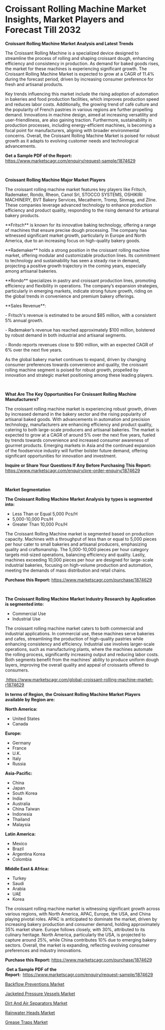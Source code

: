 <p><h1>Croissant Rolling Machine Market Insights, Market Players and Forecast Till 2032</h1></p><p><strong>Croissant Rolling Machine Market Analysis and Latest Trends</strong></p>
<p><p>The Croissant Rolling Machine is a specialized device designed to streamline the process of rolling and shaping croissant dough, enhancing efficiency and consistency in production. As demand for baked goods rises, the market for these machines is experiencing significant growth. The Croissant Rolling Machine Market is expected to grow at a CAGR of 11.4% during the forecast period, driven by increasing consumer preference for fresh and artisanal products.</p><p>Key trends influencing this market include the rising adoption of automation in bakeries and food production facilities, which improves production speed and reduces labor costs. Additionally, the growing trend of café culture and the popularity of French pastries in various regions are further propelling demand. Innovations in machine design, aimed at increasing versatility and user-friendliness, are also gaining traction. Furthermore, sustainability in production processes, including energy-efficient machines, is becoming a focal point for manufacturers, aligning with broader environmental concerns. Overall, the Croissant Rolling Machine Market is poised for robust growth as it adapts to evolving customer needs and technological advancements.</p></p>
<p><strong>Get a Sample PDF of the Report:&nbsp;</strong> <a href="https://www.marketscagr.com/enquiry/request-sample/1874629?utm_campaign=3198&utm_medium=2&utm_source=Github&utm_content=ia&utm_term=11042025&utm_id=croissant-rolling-machine">https://www.marketscagr.com/enquiry/request-sample/1874629</a></p>
<p>&nbsp;</p>
<p><strong>Croissant Rolling Machine Major Market Players</strong></p>
<p><p>The croissant rolling machine market features key players like Fritsch, Rademaker, Rondo, Rheon, Canol Srl, STOCCO SYSTEMS, OSHIKIRI MACHINERY, BVT Bakery Services, Mecatherm, Tromp, Sinmag, and Zline. These companies leverage advanced technology to enhance production efficiency and product quality, responding to the rising demand for artisanal bakery products.</p><p>**Fritsch** is known for its innovative baking technology, offering a range of machines that ensure precise dough processing. The company has witnessed significant market growth, particularly in Europe and North America, due to an increasing focus on high-quality bakery goods. </p><p>**Rademaker** holds a strong position in the croissant rolling machine market, offering modular and customizable production lines. Its commitment to technology and sustainability has seen a steady rise in demand, projecting a positive growth trajectory in the coming years, especially among artisanal bakeries.</p><p>**Rondo** specializes in pastry and croissant production lines, promoting efficiency and flexibility in operations. The company’s expansion strategies, particularly in emerging markets, indicate strong future growth, riding on the global trends in convenience and premium bakery offerings.</p><p>**Sales Revenue**: </p><p>- Fritsch's revenue is estimated to be around $85 million, with a consistent 5% annual growth.</p><p>- Rademaker’s revenue has reached approximately $100 million, bolstered by robust demand in both industrial and artisanal segments.</p><p>- Rondo reports revenues close to $90 million, with an expected CAGR of 6% over the next five years.</p><p>As the global bakery market continues to expand, driven by changing consumer preferences towards convenience and quality, the croissant rolling machine segment is poised for robust growth, propelled by innovation and strategic market positioning among these leading players.</p></p>
<p>&nbsp;</p>
<p><strong>What Are The Key Opportunities For Croissant Rolling Machine Manufacturers?</strong></p>
<p><p>The croissant rolling machine market is experiencing robust growth, driven by increased demand in the bakery sector and the rising popularity of artisanal baked goods. With advancements in automation and precision technology, manufacturers are enhancing efficiency and product quality, catering to both large-scale producers and artisanal bakeries. The market is expected to grow at a CAGR of around 5% over the next five years, fueled by trends towards convenience and increased consumer awareness of gourmet products. Emerging markets in Asia and the continued expansion of the foodservice industry will further bolster future demand, offering significant opportunities for innovation and investment.</p></p>
<p><strong>Inquire or Share Your Questions If Any Before Purchasing This Report:</strong> <a href="https://www.marketscagr.com/enquiry/pre-order-enquiry/1874629?utm_campaign=3198&utm_medium=2&utm_source=Github&utm_content=ia&utm_term=11042025&utm_id=croissant-rolling-machine">https://www.marketscagr.com/enquiry/pre-order-enquiry/1874629</a></p>
<p>&nbsp;</p>
<p><strong>Market Segmentation</strong></p>
<p><strong>The Croissant Rolling Machine Market Analysis by types is segmented into:</strong></p>
<p><ul><li>Less Than or Equal 5,000 Pcs/H</li><li>5,000-10,000 Pcs/H</li><li>Greater Than 10,000 Pcs/H</li></ul></p>
<p><p>The Croissant Rolling Machine market is segmented based on production capacity. Machines with a throughput of less than or equal to 5,000 pieces per hour cater to small bakeries and artisanal producers, emphasizing quality and craftsmanship. The 5,000-10,000 pieces per hour category targets mid-sized operations, balancing efficiency and quality. Lastly, machines exceeding 10,000 pieces per hour are designed for large-scale industrial bakeries, focusing on high-volume production and automation, meeting the demands of mass distribution and retail chains.</p></p>
<p><strong>Purchase this Report:&nbsp;</strong><a href="https://www.marketscagr.com/purchase/1874629?utm_campaign=3198&utm_medium=2&utm_source=Github&utm_content=ia&utm_term=11042025&utm_id=croissant-rolling-machine">https://www.marketscagr.com/purchase/1874629</a></p>
<p>&nbsp;</p>
<p><strong>The Croissant Rolling Machine Market Industry Research by Application is segmented into:</strong></p>
<p><ul><li>Commercial Use</li><li>Industrial Use</li></ul></p>
<p><p>The croissant rolling machine market caters to both commercial and industrial applications. In commercial use, these machines serve bakeries and cafes, streamlining the production of high-quality pastries while enhancing consistency and efficiency. Industrial use involves larger-scale operations, such as manufacturing plants, where the machines automate the rolling process, significantly increasing output and reducing labor costs. Both segments benefit from the machines' ability to produce uniform dough layers, improving the overall quality and appeal of croissants offered to consumers.</p></p>
<p><a href="https://www.marketscagr.com/global-croissant-rolling-machine-market-r1874629?utm_campaign=3198&utm_medium=2&utm_source=Github&utm_content=ia&utm_term=11042025&utm_id=croissant-rolling-machine">&nbsp;https://www.marketscagr.com/global-croissant-rolling-machine-market-r1874629</a></p>
<p><strong>In terms of Region, the Croissant Rolling Machine Market Players available by Region are:</strong></p>
<p>
    <p> <strong> North America: </strong>
        <ul>
            <li>United States</li>
            <li>Canada</li>
        </ul>
        </p> 
    <p> <strong> Europe: </strong>
        <ul>
            <li>Germany</li>
            <li>France</li>
            <li>U.K.</li>
            <li>Italy</li>
            <li>Russia</li>
        </ul>
        </p> 
    <p> <strong> Asia-Pacific: </strong>
        <ul>
            <li>China</li>
            <li>Japan</li>
            <li>South Korea</li>
            <li>India</li>
            <li>Australia</li>
            <li>China Taiwan</li>
            <li>Indonesia</li>
            <li>Thailand</li>
            <li>Malaysia</li>
        </ul>
        </p> 
    <p> <strong> Latin America: </strong>
        <ul>
            <li>Mexico</li>
            <li>Brazil</li>
            <li>Argentina Korea</li>
            <li>Colombia</li>
        </ul>
        </p> 
    <p> <strong> Middle East & Africa: </strong>
        <ul>
            <li>Turkey</li>
            <li>Saudi</li>
            <li>Arabia</li>
            <li>UAE</li>
            <li>Korea</li>
        </ul>
    </p>
    </p>
<p><p>The croissant rolling machine market is witnessing significant growth across various regions, with North America, APAC, Europe, the USA, and China playing pivotal roles. APAC is anticipated to dominate the market, driven by increasing bakery production and consumer demand, holding approximately 35% market share. Europe follows closely, with 30%, attributed to its culinary heritage. North America, particularly the USA, is projected to capture around 25%, while China contributes 10% due to emerging bakery sectors. Overall, the market is expanding, reflecting evolving consumer preferences and industry innovations.</p></p>
<p><strong>Purchase this Report: </strong><a href="https://www.marketscagr.com/purchase/1874629?utm_campaign=3198&utm_medium=2&utm_source=Github&utm_content=ia&utm_term=11042025&utm_id=croissant-rolling-machine">https://www.marketscagr.com/purchase/1874629</a></p>
<p>&nbsp;<strong>Get a Sample PDF of the Report:&nbsp;&nbsp;</strong><a href="https://www.marketscagr.com/enquiry/request-sample/1874629?utm_campaign=3198&utm_medium=2&utm_source=Github&utm_content=ia&utm_term=11042025&utm_id=croissant-rolling-machine">https://www.marketscagr.com/enquiry/request-sample/1874629</a></p>
<p><strong></strong></p>
<p><p><a href="https://github.com/salodipura00/Market-Research-Report-List-1/blob/main/backflow-preventions-market.md?utm_campaign=3198&utm_medium=2&utm_source=Github&utm_content=ia&utm_term=11042025&utm_id=croissant-rolling-machine">Backflow Preventions Market</a></p><p><a href="https://github.com/supicweg/Market-Research-Report-List-1/blob/main/jacketed-pressure-vessels-market.md?utm_campaign=3198&utm_medium=2&utm_source=Github&utm_content=ia&utm_term=11042025&utm_id=croissant-rolling-machine">Jacketed Pressure Vessels Market</a></p><p><a href="https://github.com/viipposahko25/Market-Research-Report-List-1/blob/main/dirt-and-air-separators-market.md?utm_campaign=3198&utm_medium=2&utm_source=Github&utm_content=ia&utm_term=11042025&utm_id=croissant-rolling-machine">Dirt And Air Separators Market</a></p><p><a href="https://github.com/shopovdjondo/Market-Research-Report-List-1/blob/main/rainwater-heads-market.md?utm_campaign=3198&utm_medium=2&utm_source=Github&utm_content=ia&utm_term=11042025&utm_id=croissant-rolling-machine">Rainwater Heads Market</a></p><p><a href="https://github.com/saeiddaemo/Market-Research-Report-List-1/blob/main/grease-traps-market.md?utm_campaign=3198&utm_medium=2&utm_source=Github&utm_content=ia&utm_term=11042025&utm_id=croissant-rolling-machine">Grease Traps Market</a></p></p>